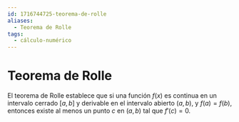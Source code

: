 ```yaml
---
id: 1716744725-teorema-de-rolle
aliases:
  - Teorema de Rolle
tags:
  - cálculo-numérico
---
```


# Teorema de Rolle

El teorema de Rolle establece que si una función $f(x)$ es continua en un intervalo cerrado $[a, b]$ y derivable en el intervalo abierto $(a, b)$, y $f(a) = f(b)$, entonces existe al menos un punto $c$ en $(a, b)$ tal que $f'(c) = 0$.

